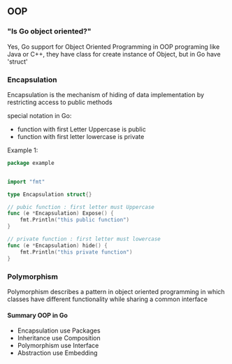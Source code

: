 ## OOP

### "Is Go object oriented?"

Yes, Go support for Object Oriented Programming
in OOP programing like Java or C++, they have class for create instance of Object, but in Go have 'struct'

### Encapsulation

Encapsulation is the mechanism of hiding of data implementation by restricting access to public methods

special notation in Go:

- function with first Letter Uppercase is public
- function with first letter lowercase is private

Example 1:

```go
package example


import "fmt"

type Encapsulation struct{}

// pubic function : first letter must Uppercase
func (e *Encapsulation) Expose() {
	fmt.Println("this public function")
}

// private function : first letter must lowercase
func (e *Encapsulation) hide() {
	fmt.Println("this private function")
}
```

### Polymorphism

Polymorphism describes a pattern in object oriented programming in which classes have different functionality while sharing a common interface

#### Summary OOP in Go

- Encapsulation use Packages
- Inheritance use Composition
- Polymorphism use Interface
- Abstraction use Embedding

```

```
